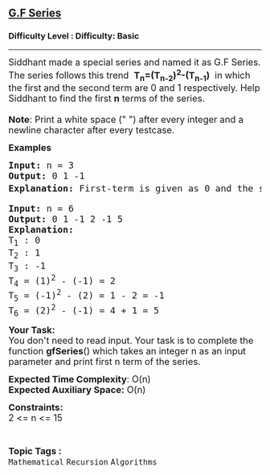 <h2><a href="https://www.geeksforgeeks.org/problems/gf-series3535/1?page=3&category=Mathematical&status=unsolved&sortBy=submissions">G.F Series</a></h2><h3>Difficulty Level : Difficulty: Basic</h3><hr><div class="problems_problem_content__Xm_eO"><p><span style="font-size: 18px;">Siddhant made a special series and named it as G.F Series. The series follows this trend &nbsp;<strong>T<sub>n</sub>=(T<sub>n-2</sub>)<sup>2</sup>-(T<sub>n-1</sub>)</strong> &nbsp;in which the first and the second term are 0 and 1 respectively. Help Siddhant to find the first <strong>n</strong> terms of the series.<br><br><strong>Note</strong>: Print a white space (" ") after every integer and a newline character after every testcase. <br></span></p>
<p><strong><span style="font-size: 18px;">Examples</span></strong></p>
<pre><strong><span style="font-size: 18px;">Input: </span></strong><span style="font-size: 18px;">n = 3</span>
<strong><span style="font-size: 18px;">Output: </span></strong><span style="font-size: 18px;">0 1 -1</span>
<strong><span style="font-size: 18px;">Explanation: </span></strong><span style="font-size: 18px;">First-term is given as 0 and the second term is 1. So the T<sub>3</sub> = (T<sub>3-2</sub>)<sup>2</sup> - (T<sub>3-1</sub>) = T<sub>1</sub><sup>2</sup> - T<sub>2</sub> = 0<sup>2</sup> - 1 = -1</span></pre>
<pre><strong><span style="font-size: 18px;">Input: </span></strong><span style="font-size: 18px;">n = 6</span>
<strong><span style="font-size: 18px;">Output: </span></strong><span style="font-size: 18px;">0 1 -1 2 -1 5</span>
<strong><span style="font-size: 18px;">Explanation:
</span></strong><span style="font-size: 18px;">T<sub>1</sub> : 0
T<sub>2</sub> : 1
T<sub>3</sub> : -1
T<sub>4</sub> = (1)<sup>2</sup> - (-1) = 2
T<sub>5</sub> = (-1)<sup>2</sup> - (2) = 1 - 2 = -1
T<sub>6</sub> = (2)<sup>2</sup> - (-1) = 4 + 1 = 5 </span></pre>
<p><span style="font-size: 18px;"><strong>Your Task:&nbsp;&nbsp;</strong></span><br><span style="font-size: 18px;">You don't need to read input. Your task is to complete the function&nbsp;<strong>gfSeries</strong>() which takes an integer n as an input parameter and print first n term of the series.</span></p>
<p><span style="font-size: 18px;"><strong>Expected Time Complexity</strong>: O(n)<br><strong>Expected Auxiliary Space:</strong> O(n)</span></p>
<p><span style="font-size: 18px;"><strong>Constraints:</strong><br>2 &lt;= n &lt;= 15</span></p></div><br><p><span style=font-size:18px><strong>Topic Tags : </strong><br><code>Mathematical</code>&nbsp;<code>Recursion</code>&nbsp;<code>Algorithms</code>&nbsp;